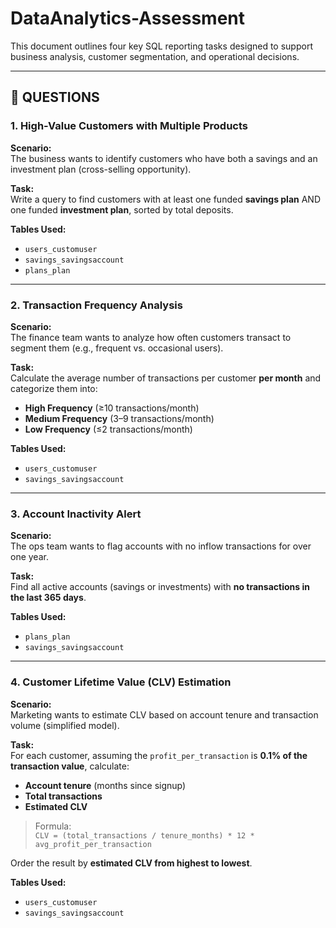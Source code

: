 # DataAnalytics-Assessment


This document outlines four key SQL reporting tasks designed to support business analysis, customer segmentation, and operational decisions.

---

## 📌 QUESTIONS

### 1. High-Value Customers with Multiple Products

**Scenario:**  
The business wants to identify customers who have both a savings and an investment plan (cross-selling opportunity).

**Task:**  
Write a query to find customers with at least one funded **savings plan** AND one funded **investment plan**, sorted by total deposits.

**Tables Used:**
- `users_customuser`
- `savings_savingsaccount`
- `plans_plan`


---

### 2. Transaction Frequency Analysis

**Scenario:**  
The finance team wants to analyze how often customers transact to segment them (e.g., frequent vs. occasional users).

**Task:**  
Calculate the average number of transactions per customer **per month** and categorize them into:
- **High Frequency** (≥10 transactions/month)
- **Medium Frequency** (3–9 transactions/month)
- **Low Frequency** (≤2 transactions/month)

**Tables Used:**
- `users_customuser`
- `savings_savingsaccount`


---

### 3. Account Inactivity Alert

**Scenario:**  
The ops team wants to flag accounts with no inflow transactions for over one year.

**Task:**  
Find all active accounts (savings or investments) with **no transactions in the last 365 days**.

**Tables Used:**
- `plans_plan`
- `savings_savingsaccount`

---

### 4. Customer Lifetime Value (CLV) Estimation

**Scenario:**  
Marketing wants to estimate CLV based on account tenure and transaction volume (simplified model).

**Task:**  
For each customer, assuming the `profit_per_transaction` is **0.1% of the transaction value**, calculate:
- **Account tenure** (months since signup)
- **Total transactions**
- **Estimated CLV**

> Formula:  
> `CLV = (total_transactions / tenure_months) * 12 * avg_profit_per_transaction`

Order the result by **estimated CLV from highest to lowest**.

**Tables Used:**
- `users_customuser`
- `savings_savingsaccount`
